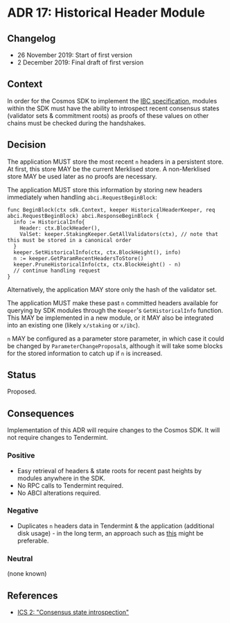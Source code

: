 # ADR 17: Historical Header Module

## Changelog

- 26 November 2019: Start of first version
- 2 December 2019: Final draft of first version

## Context

In order for the Cosmos SDK to implement the [IBC specification](https://github.com/cosmos/ics), modules within the SDK must have the ability to introspect recent consensus states (validator sets & commitment roots) as proofs of these values on other chains must be checked during the handshakes.

## Decision

The application MUST store the most recent `n` headers in a persistent store. At first, this store MAY be the current Merklised store. A non-Merklised store MAY be used later as no proofs are necessary.

The application MUST store this information by storing new headers immediately when handling `abci.RequestBeginBlock`:

```golang
func BeginBlock(ctx sdk.Context, keeper HistoricalHeaderKeeper, req abci.RequestBeginBlock) abci.ResponseBeginBlock {
  info := HistoricalInfo{
    Header: ctx.BlockHeader(),
    ValSet: keeper.StakingKeeper.GetAllValidators(ctx), // note that this must be stored in a canonical order
  }
  keeper.SetHistoricalInfo(ctx, ctx.BlockHeight(), info)
  n := keeper.GetParamRecentHeadersToStore()
  keeper.PruneHistoricalInfo(ctx, ctx.BlockHeight() - n)
  // continue handling request
}
```

Alternatively, the application MAY store only the hash of the validator set.

The application MUST make these past `n` committed headers available for querying by SDK modules through the `Keeper`'s `GetHistoricalInfo` function. This MAY be implemented in a new module, or it MAY also be integrated into an existing one (likely `x/staking` or `x/ibc`).

`n` MAY be configured as a parameter store parameter, in which case it could be changed by `ParameterChangeProposal`s, although it will take some blocks for the stored information to catch up if `n` is increased.

## Status

Proposed.

## Consequences

Implementation of this ADR will require changes to the Cosmos SDK. It will not require changes to Tendermint.

### Positive

- Easy retrieval of headers & state roots for recent past heights by modules anywhere in the SDK.
- No RPC calls to Tendermint required.
- No ABCI alterations required.

### Negative

- Duplicates `n` headers data in Tendermint & the application (additional disk usage) - in the long term, an approach such as [this](https://github.com/tendermint/tendermint/issues/4210) might be preferable.

### Neutral

(none known)

## References

- [ICS 2: "Consensus state introspection"](https://github.com/cosmos/ibc/tree/master/spec/core/ics-002-client-semantics#consensus-state-introspection)
